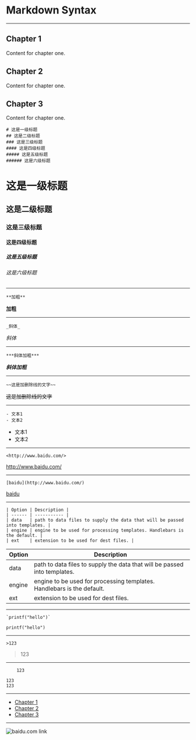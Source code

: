 # Markdown Syntax

-------------
## Chapter 1
Content for chapter one.

## Chapter 2
Content for chapter one.

## Chapter 3 
Content for chapter one.

```
# 这是一级标题
## 这是二级标题
### 这是三级标题
#### 这是四级标题
##### 这是五级标题
###### 这是六级标题
```

# 这是一级标题

## 这是二级标题

### 这是三级标题

#### 这是四级标题

##### 这是五级标题

###### 这是六级标题

------------

```
**加粗**
```

**加粗**

------------

```
_斜体_
```

*斜体*

------------

```
***斜体加粗***
```

***斜体加粗***

------------

```
~~这是加删除线的文字~~
```

~~这是加删除线的文字~~

------------

```
- 文本1
- 文本2
```

- 文本1
- 文本2

------------

```
<http://www.baidu.com/>
```

<http://www.baidu.com/>

------------

```
[baidu](http://www.baidu.com/)
```

[baidu](http://www.baidu.com/)

------------

```
| Option | Description |
| ------ | ----------- |
| data   | path to data files to supply the data that will be passed into templates. |
| engine | engine to be used for processing templates. Handlebars is the default. |
| ext    | extension to be used for dest files. |
```

| Option | Description                                                               |
| ------ | ------------------------------------------------------------------------- |
| data   | path to data files to supply the data that will be passed into templates. |
| engine | engine to be used for processing templates. Handlebars is the default.    |
| ext    | extension to be used for dest files.                                      |

------------

```
`printf("hello")`
```

`printf("hello")`

------------

```
>123
```

> 123

-------------

```
    123
```

    123
    123

-------------

  * [Chapter 1](#chapter-1)
  * [Chapter 2](#chapter-2)
  * [Chapter 3](#chapter-3)
  
-------------

![](https://www.baidu.com/img/flexible/logo/pc/result.png "baidu.com link")
